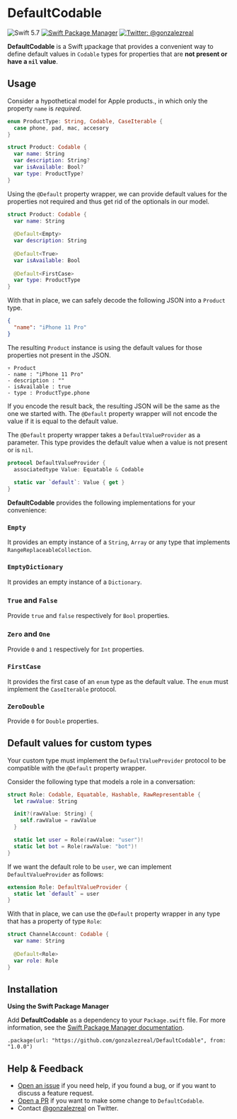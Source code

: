 # DefaultCodable
![Swift 5.7](https://img.shields.io/badge/Swift-5.7-orange.svg)
[![Swift Package Manager](https://img.shields.io/badge/spm-compatible-brightgreen.svg?style=flat)](https://swift.org/package-manager)
[![Twitter: @gonzalezreal](https://img.shields.io/badge/twitter-@gonzalezreal-blue.svg?style=flat)](https://twitter.com/gonzalezreal)

**DefaultCodable** is a Swift µpackage that provides a convenient way to define default values in `Codable` types for properties that are **not present or have a `nil` value**.

## Usage
Consider a hypothetical model for Apple products., in which only the property `name` is *required*.

```swift
enum ProductType: String, Codable, CaseIterable {
  case phone, pad, mac, accesory
}

struct Product: Codable {
  var name: String
  var description: String?
  var isAvailable: Bool?
  var type: ProductType?
}
```

Using the `@Default` property wrapper, we can provide default values for the properties not required and thus get rid of the optionals in our model.

```swift
struct Product: Codable {
  var name: String
  
  @Default<Empty>
  var description: String
  
  @Default<True>
  var isAvailable: Bool
  
  @Default<FirstCase>
  var type: ProductType
}
```

With that in place, we can safely decode the following JSON into a `Product` type.

```json
{
  "name": "iPhone 11 Pro"
}
```

The resulting `Product` instance is using the default values for those properties not present in the JSON.

```
▿ Product
- name : "iPhone 11 Pro"
- description : ""
- isAvailable : true
- type : ProductType.phone
```

If you encode the result back, the resulting JSON will be the same as the one we started with. The `@Default` property wrapper will not encode the value if it is equal to the default value.

The `@Default` property wrapper takes a `DefaultValueProvider` as a parameter. This type provides the default value when a value is not present or is `nil`.

```swift
protocol DefaultValueProvider {
  associatedtype Value: Equatable & Codable
  
  static var `default`: Value { get }
}
```

**DefaultCodable** provides the following implementations for your convenience:

### `Empty`
It provides an empty instance of a `String`, `Array` or any type that implements `RangeReplaceableCollection`.

### `EmptyDictionary`
It provides an empty instance of a `Dictionary`.

### `True` and `False`
Provide `true` and `false` respectively for `Bool` properties.

### `Zero` and `One`
Provide `0` and `1` respectively for `Int` properties.

### `FirstCase`
It provides the first case of an `enum` type as the default value. The `enum` must implement the `CaseIterable` protocol.

### `ZeroDouble`
Provide `0` for `Double` properties.

## Default values for custom types
Your custom type must implement the `DefaultValueProvider` protocol to be compatible with the `@Default` property wrapper.

Consider the following type that models a role in a conversation:

```swift
struct Role: Codable, Equatable, Hashable, RawRepresentable {
  let rawValue: String

  init?(rawValue: String) {
    self.rawValue = rawValue
  }

  static let user = Role(rawValue: "user")!
  static let bot = Role(rawValue: "bot")!
}
```

If we want the default role to be `user`, we can implement `DefaultValueProvider` as follows:

```swift
extension Role: DefaultValueProvider {
  static let `default` = user
}
```

With that in place, we can use the `@Default` property wrapper in any type that has a property of type `Role`:

```swift
struct ChannelAccount: Codable {
  var name: String
  
  @Default<Role>
  var role: Role
}
```

## Installation
**Using the Swift Package Manager**

Add **DefaultCodable** as a dependency to your `Package.swift` file. For more information, see the [Swift Package Manager documentation](https://github.com/apple/swift-package-manager/tree/master/Documentation).

```
.package(url: "https://github.com/gonzalezreal/DefaultCodable", from: "1.0.0")
```

## Help & Feedback
- [Open an issue](https://github.com/gonzalezreal/DefaultCodable/issues/new) if you need help, if you found a bug, or if you want to discuss a feature request.
- [Open a PR](https://github.com/gonzalezreal/DefaultCodable/pull/new/master) if you want to make some change to `DefaultCodable`.
- Contact [@gonzalezreal](https://twitter.com/gonzalezreal) on Twitter.
